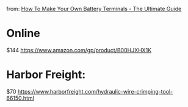 from: [How To Make Your Own Battery Terminals - The Ultimate Guide](https://youtu.be/PqOa2d8v8Tw)

# Online
$144 https://www.amazon.com/gp/product/B00HJXHX1K

# Harbor Freight:
$70 https://www.harborfreight.com/hydraulic-wire-crimping-tool-66150.html
